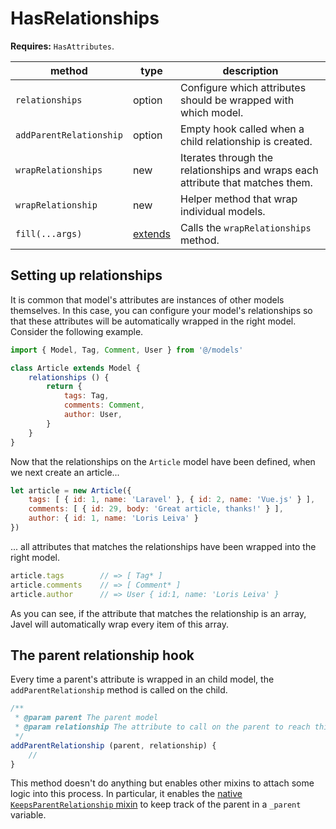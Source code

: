 # HasRelationships

**Requires:** `HasAttributes`.

| method | type | description |
| - | - | - |
| `relationships` | option | Configure which attributes should be wrapped with which model. |
| `addParentRelationship` | option | Empty hook called when a child relationship is created. |
| `wrapRelationships` | new | Iterates through the relationships and wraps each attribute that matches them.  |
| `wrapRelationship` | new | Helper method that wrap individual models. |
| `fill(...args)` | [extends](lifecycle.md) | Calls the `wrapRelationships` method. |

## Setting up relationships

It is common that model's attributes are instances of other models themselves. In this case, you can configure your model's relationships so that these attributes will be automatically wrapped in the right model. Consider the following example.

```js
import { Model, Tag, Comment, User } from '@/models'

class Article extends Model {
    relationships () {
        return {
            tags: Tag,
            comments: Comment,
            author: User,
        }
    }
}
```

Now that the relationships on the `Article` model have been defined, when we next create an article...

```js
let article = new Article({
    tags: [ { id: 1, name: 'Laravel' }, { id: 2, name: 'Vue.js' } ],
    comments: [ { id: 29, body: 'Great article, thanks!' } ],
    author: { id: 1, name: 'Loris Leiva' }
})
```

... all attributes that matches the relationships have been wrapped into the right model.

```js
article.tags        // => [ Tag* ]
article.comments    // => [ Comment* ]
article.author      // => User { id:1, name: 'Loris Leiva' }
```

As you can see, if the attribute that matches the relationship is an array, Javel will automatically wrap every item of this array.

## The parent relationship hook

Every time a parent's attribute is wrapped in an child model, the `addParentRelationship` method is called on the child. 

```js
/**
 * @param parent The parent model
 * @param relationship The attribute to call on the parent to reach this model.
 */
addParentRelationship (parent, relationship) {
    //
}
```

This method doesn't do anything but enables other mixins to attach some logic into this process. In particular, it enables the [native `KeepsParentRelationship` mixin](KeepsParentRelationship.md) to keep track of the parent in a `_parent` variable.